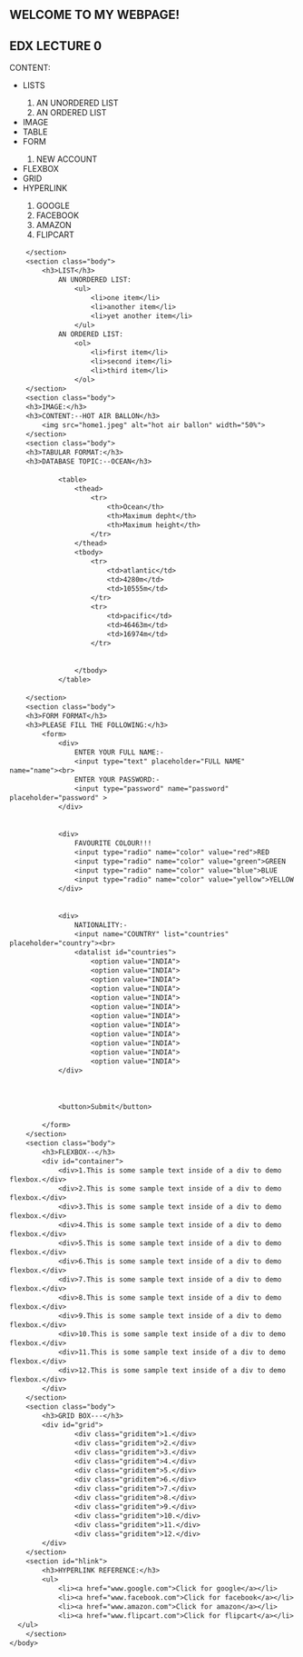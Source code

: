 <html lang="en">
	<head>
		<title>EDX LECTURE--0 </title>
		<link rel="stylesheet" href="stylesheet.css">
	</head>
	<body>
		<section id="header">
			<h1>WELCOME TO MY WEBPAGE!</h1>
			<h2>EDX LECTURE 0</h2>
		</section>
		<section id="index">
		    CONTENT:
			<ul>
				<li>LISTS</li>
					<ol>
						<li>AN UNORDERED LIST</li>
						<li>AN ORDERED LIST</li>
					</ol>
				<li>IMAGE</li>
				<li>TABLE</li>
				<li>FORM</li>
					<ol>
						<li>NEW ACCOUNT</li>
					</ol>
				<li>FLEXBOX</li>
				<li>GRID</li>
				<li>HYPERLINK</li>
					<ol>
						<li>GOOGLE</li>
						<li>FACEBOOK</li>
						<li>AMAZON</li>
						<li>FLIPCART</li>
					</ol>
			</ul>
			
		</section>
		<section class="body">
			<h3>LIST</h3>
				AN UNORDERED LIST:
					<ul>
						<li>one item</li>
						<li>another item</li>
						<li>yet another item</li>
					</ul>
				AN ORDERED LIST:
					<ol>
						<li>first item</li>
						<li>second item</li>
						<li>third item</li>
					</ol>
		</section>
		<section class="body">
		<h3>IMAGE:</h3>
		<h3>CONTENT:--HOT AIR BALLON</h3>
			<img src="home1.jpeg" alt="hot air ballon" width="50%">
		</section>
		<section class="body">
		<h3>TABULAR FORMAT:</h3>
		<h3>DATABASE TOPIC:--OCEAN</h3>
			
				<table>
					<thead>
						<tr>
							<th>Ocean</th>
							<th>Maximum depht</th>
							<th>Maximum height</th>
						</tr>
					</thead>
					<tbody>
						<tr>
							<td>atlantic</td>
							<td>4280m</td>
							<td>10555m</td>
						</tr>
						<tr>
							<td>pacific</td>
							<td>46463m</td>
							<td>16974m</td>
						</tr>
						
									
					</tbody>		
				</table>
			
		</section>
		<section class="body">
		<h3>FORM FORMAT</h3>
		<h3>PLEASE FILL THE FOLLOWING:</h3>
			<form>
				<div>
				    ENTER YOUR FULL NAME:-
					<input type="text" placeholder="FULL NAME" name="name"><br>
					ENTER YOUR PASSWORD:-
					<input type="password" name="password" placeholder="password" >
				</div>
				
				
				<div>
					FAVOURITE COLOUR!!!
					<input type="radio" name="color" value="red">RED
					<input type="radio" name="color" value="green">GREEN
					<input type="radio" name="color" value="blue">BLUE
					<input type="radio" name="color" value="yellow">YELLOW
				</div>
				
				
				<div>
					NATIONALITY:-
					<input name="COUNTRY" list="countries" placeholder="country"><br>
					<datalist id="countries">
						<option value="INDIA">
						<option value="INDIA">
						<option value="INDIA">
						<option value="INDIA">
						<option value="INDIA">
						<option value="INDIA">
						<option value="INDIA">
						<option value="INDIA">
						<option value="INDIA">
						<option value="INDIA">
						<option value="INDIA">
						<option value="INDIA">
				</div>
				
				
				
				<button>Submit</button>
				
			</form>
		</section>
		<section class="body">
			<h3>FLEXBOX--</h3>
			<div id="container">
				<div>1.This is some sample text inside of a div to demo flexbox.</div>
				<div>2.This is some sample text inside of a div to demo flexbox.</div>
				<div>3.This is some sample text inside of a div to demo flexbox.</div>
				<div>4.This is some sample text inside of a div to demo flexbox.</div>
				<div>5.This is some sample text inside of a div to demo flexbox.</div>
				<div>6.This is some sample text inside of a div to demo flexbox.</div>
				<div>7.This is some sample text inside of a div to demo flexbox.</div>
				<div>8.This is some sample text inside of a div to demo flexbox.</div>
				<div>9.This is some sample text inside of a div to demo flexbox.</div>
				<div>10.This is some sample text inside of a div to demo flexbox.</div>
				<div>11.This is some sample text inside of a div to demo flexbox.</div>
				<div>12.This is some sample text inside of a div to demo flexbox.</div>
			</div>
		</section>
		<section class="body">
			<h3>GRID BOX---</h3>
			<div id="grid">
					<div class="griditem">1.</div>
					<div class="griditem">2.</div>
					<div class="griditem">3.</div>
					<div class="griditem">4.</div>
					<div class="griditem">5.</div>
					<div class="griditem">6.</div>
					<div class="griditem">7.</div>
					<div class="griditem">8.</div>
					<div class="griditem">9.</div>
					<div class="griditem">10.</div>
					<div class="griditem">11.</div>
					<div class="griditem">12.</div>
			</div>
		</section>
		<section id="hlink">
			<h3>HYPERLINK REFERENCE:</h3>
			<ul>
				<li><a href="www.google.com">Click for google</a></li>
				<li><a href="www.facebook.com">Click for facebook</a></li>
				<li><a href="www.amazon.com">Click for amazon</a></li>
				<li><a href="www.flipcart.com">Click for flipcart</a></li>
      </ul>
		</section>
	</body>

	
</html>
